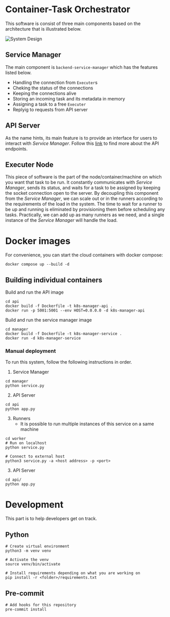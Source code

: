 # Container-Task Orchestrator

This software is consist of three main components based on the architecture that is illustrated below.

![System Design](/.github/images/design.png)

## Service Manager

The main component is `backend-service-manager` which has the features listed below.

- Handling the connection from `Executer`s
- Cheking the status of the connections
- Keeping the connections alive
- Storing an incoming task and its metadata in memory
- Assigning a task to a free `Executer`
- Replyig to requests from API server

## API Server

As the name hints, its main feature is to provide an interface for users to interact with _Service Manager_. Follow this [link](api/README.md) to find more about the API endpoints.

## Executer Node

This piece of software is the part of the node/container/machine on which you want that task to be run. It constantly communicates with _Service Manager_, sends its status, and waits for a task to be assigned by keeping the socket connection open to the server.
By decoupling this component from the _Service Manager_, we can scale out or in the runners according to the requirements of the load in the system. The time to wait for a runner to be up and running is eliminated by provisioning them before scheduling any tasks. Practically, we can add up as many runners as we need, and a single instance of the _Service Manager_ will handle the load.

# Docker images

For convenience, you can start the cloud containers with docker compose:

```shell
docker compose up --build -d
```

## Building individual containers

Build and run the API image

```shell
cd api
docker build -f Dockerfile -t k8s-manager-api .
docker run -p 5001:5001 --env HOST=0.0.0.0 -d k8s-manager-api

```

Build and run the service manager image

```shell
cd manager
docker build -f Dockerfile -t k8s-manager-service .
docker run -d k8s-manager-service
```

### Manual deployment

To run this system, follow the following instructions in order.

1. Service Manager

```shell
cd manager
python service.py
```

2. API Server

```shell
cd api
python app.py
```

3. Runners
   - It is possible to run multiple instances of this service on a same machine

```shell
cd worker
# Run on localhost
python service.py

# Connect to external host
python3 service.py -a <host address> -p <port>
```

3. API Server

```shell
cd api/
python app.py
```

# Development

This part is to help developers get on track.

## Python

```shell
# Create virtual environment
python3 -m venv venv

# Activate the venv
source venv/bin/activate

# Install requirements depending on what you are working on
pip install -r <folder>/requirements.txt

```

## Pre-commit

```shell
# Add hooks for this repository
pre-commit install
```
